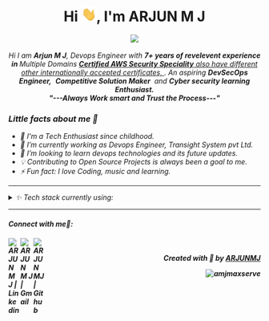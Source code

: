 <h1 align="center">Hi <img src="https://raw.githubusercontent.com/ABSphreak/ABSphreak/master/gifs/Hi.gif" width="30px">, I'm ARJUN M J</h1>
<p align="center">
  <a href="https://github.com/Ratheshan03/readme-typing-svg"><img src="https://readme-typing-svg.herokuapp.com?lines=Cyber+Forensics+Master+Graduate;DevOps+Engineer;DevOps%20|%20AWS%20|%20Security%20Enthusiast;Aspiring+Learner&center=true&width=500&height=50"></a>
</p>

<p align="center">
  <em>
    Hi I am <b>Arjun M J</b>, Devops Engineer with <b>7+ years of revelevent experience in </b> Multiple Domains <a href="#"> <b>Certified AWS Security Speciality</b> also have different other internationally accepted certificates, </a>.
    An aspiring <b>DevSecOps Engineer,</b>&nbsp; <b>Competitive Solution Maker</b>&nbsp; and <b> Cyber security learning Enthusiast.</b> 
  <br>
  <b><i>"---Always Work smart and Trust the Process---"</i></b>
</p>

<h3>Little facts about me 🧑</h3>

- 🧞 I'm a Tech Enthusiast since childhood.
- 🔭 I’m currently working as Devops Engineer, Transight System pvt Ltd.
- 👯 I’m looking to learn devops technologies and its future updates.
- 💡 Contributing to Open Source Projects is always been a goal to me.
- ⚡ Fun fact: I love Coding, music and learning.
  <br>

---

<details>

<summary>
  ✨ Tech stack currently using:
</summary>
   <br>

<code><a href="https://www.python.org/" target="_blank"><img height="40" src="https://www.vectorlogo.zone/logos/python/python-icon.svg"></a> </code>

<code><a href="https://git-scm.com/" target="_blank"><img height="40" src="https://www.vectorlogo.zone/logos/git-scm/git-scm-icon.svg"></a></code>

<code><a href="https://www.docker.com/" target="_blank"><img height="40" src="https://www.vectorlogo.zone/logos/docker/docker-ar21.svg"></a></code>

<code><a href="https://aws.amazon.com/free/?trk=16847e0c-46fb-467d-91ee-6e259e339665&sc_channel=ps&s_kwcid=AL!4422!10!71056165983499!71056716413948&ef_id=98832ccf905a193c10264adaa307831b:G:s&all-free-tier.sort-by=item.additionalFields.SortRank&all-free-tier.sort-order=asc&awsf.Free%20Tier%20Types=*all&awsf.Free%20Tier%20Categories=*all" target="_blank"><img height=40 src="https://www.vectorlogo.zone/logos/amazon_aws/amazon_aws-ar21.svg"></a></code>

<code><a href="https://www.jenkins.io/" target="_blank"><img height="40" src="https://www.vectorlogo.zone/logos/jenkins/jenkins-ar21.svg"></a></code>

<code><a href="https://kubernetes.io/" target="_blank"><img height="40" src="https://www.vectorlogo.zone/logos/kubernetes/kubernetes-ar21.svg"></a></code>

</details>

---

<h4> Connect with me🤝: <h4>
  </hr>
  <a href="https://www.linkedin.com/in/amjmaxserve/">
   <img align="left" alt=" ARJUN M J | Linkedin" width="24px" src="https://www.vectorlogo.zone/logos/linkedin/linkedin-icon.svg" />
  </a>
  <a href="mailto:amjmaxserve@gmail.com">
    <img align="left" alt="ARJUN M J | Gmail" width="26px" src="https://www.vectorlogo.zone/logos/gmail/gmail-icon.svg" />
  </a>

   <a href="https://github.com/amjmaxserve">
    <img align="left" alt="ARJUN MJ | Github" width="26px" src="https://www.vectorlogo.zone/logos/github/github-tile.svg" />
  </a>
  <br>
  
<p align="right" > Created with 🖤 by <a href="https://github.com/amjmaxserve">ARJUNMJ</a></p>
<p align="right" > <img src="https://komarev.com/ghpvc/?username=amjmaxserve&label=Profile%20views&color=0e75b6&style=flat" alt="amjmaxserve" /> </p>
